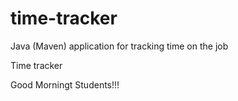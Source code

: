 # time-tracker
Java (Maven) application for tracking time on the job

Time tracker

Good Morningt Students!!!
